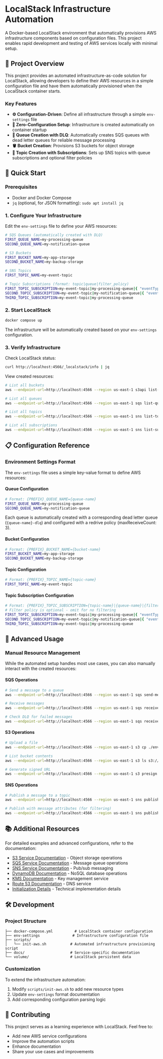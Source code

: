 # LocalStack Infrastructure Automation

A Docker-based LocalStack environment that automatically provisions AWS infrastructure components based on configuration files. This project enables rapid development and testing of AWS services locally with minimal setup.

## 🎯 Project Overview

This project provides an automated infrastructure-as-code solution for LocalStack, allowing developers to define their AWS resources in a simple configuration file and have them automatically provisioned when the LocalStack container starts.

### Key Features

- **⚙️ Configuration-Driven**: Define all infrastructure through a simple `env-settings` file
- **🚀 Zero-Configuration Setup**: Infrastructure is created automatically on container startup
- **🔄 Queue Creation with DLQ**: Automatically creates SQS queues with dead letter queues for reliable message processing
- **🪣 Bucket Creation**: Provisions S3 buckets for object storage
- **📢 Topic Creation with Subscriptions**: Sets up SNS topics with queue subscriptions and optional filter policies

## 🚀 Quick Start

### Prerequisites

- Docker and Docker Compose
- `jq` (optional, for JSON formatting): `sudo apt install jq`

### 1. Configure Your Infrastructure

Edit the `env-settings` file to define your AWS resources:

```bash
# SQS Queues (automatically created with DLQ)
FIRST_QUEUE_NAME=my-processing-queue
SECOND_QUEUE_NAME=my-notification-queue

# S3 Buckets
FIRST_BUCKET_NAME=my-app-storage
SECOND_BUCKET_NAME=my-backup-storage

# SNS Topics
FIRST_TOPIC_NAME=my-event-topic

# Topic Subscriptions (format: topic|queue|filter_policy)
FIRST_TOPIC_SUBSCRIPTION=my-event-topic|my-processing-queue|{ "eventType": ["user-action"] }
SECOND_TOPIC_SUBSCRIPTION=my-event-topic|my-notification-queue|{ "eventType": ["system-alert"] }
THIRD_TOPIC_SUBSCRIPTION=my-event-topic|my-processing-queue
```

### 2. Start LocalStack

```bash
docker compose up
```

The infrastructure will be automatically created based on your `env-settings` configuration.

### 3. Verify Infrastructure

Check LocalStack status:
```bash
curl http://localhost:4566/_localstack/info | jq
```

View created resources:
```bash
# List all buckets
aws --endpoint-url=http://localhost:4566 --region us-east-1 s3api list-buckets

# List all queues
aws --endpoint-url=http://localhost:4566 --region us-east-1 sqs list-queues

# List all topics
aws --endpoint-url=http://localhost:4566 --region us-east-1 sns list-topics

# List all subscriptions
aws --endpoint-url=http://localhost:4566 --region us-east-1 sns list-subscriptions
```

## 📋 Configuration Reference

### Environment Settings Format

The `env-settings` file uses a simple key-value format to define AWS resources:

#### Queue Configuration
```bash
# Format: {PREFIX}_QUEUE_NAME={queue-name}
FIRST_QUEUE_NAME=my-processing-queue
SECOND_QUEUE_NAME=my-notification-queue
```

Each queue is automatically created with a corresponding dead letter queue (`{queue-name}-dlq`) and configured with a redrive policy (maxReceiveCount: 3).

#### Bucket Configuration
```bash
# Format: {PREFIX}_BUCKET_NAME={bucket-name}
FIRST_BUCKET_NAME=my-app-storage
SECOND_BUCKET_NAME=my-backup-storage
```

#### Topic Configuration
```bash
# Format: {PREFIX}_TOPIC_NAME={topic-name}
FIRST_TOPIC_NAME=my-event-topic
```

#### Topic Subscription Configuration
```bash
# Format: {PREFIX}_TOPIC_SUBSCRIPTION={topic-name}|{queue-name}|{filter-policy}
# Filter policy is optional - omit for no filtering
FIRST_TOPIC_SUBSCRIPTION=my-event-topic|my-processing-queue|{ "eventType": ["user-action"] }
SECOND_TOPIC_SUBSCRIPTION=my-event-topic|my-notification-queue|{ "eventType": ["system-alert"] }
THIRD_TOPIC_SUBSCRIPTION=my-event-topic|my-processing-queue
```

## 🔧 Advanced Usage

### Manual Resource Management

While the automated setup handles most use cases, you can also manually interact with the created resources:

#### SQS Operations
```bash
# Send a message to a queue
aws --endpoint-url=http://localhost:4566 --region us-east-1 sqs send-message --queue-url http://localhost:4566/000000000000/my-processing-queue --message-body "Hello World"

# Receive messages
aws --endpoint-url=http://localhost:4566 --region us-east-1 sqs receive-message --queue-url http://localhost:4566/000000000000/my-processing-queue

# Check DLQ for failed messages
aws --endpoint-url=http://localhost:4566 --region us-east-1 sqs receive-message --queue-url http://localhost:4566/000000000000/my-processing-queue-dlq
```

#### S3 Operations
```bash
# Upload a file
aws --endpoint-url=http://localhost:4566 --region us-east-1 s3 cp ./env-settings s3://some-important-bucket/

# List bucket contents
aws --endpoint-url=http://localhost:4566 --region us-east-1 s3 ls s3://some-important-bucket/

# Generate signed URL
aws --endpoint-url=http://localhost:4566 --region us-east-1 s3 presign s3://some-important-bucket/env-settings
```

#### SNS Operations
```bash
# Publish a message to a topic
aws --endpoint-url=http://localhost:4566 --region us-east-1 sns publish --topic-arn arn:aws:sns:us-east-1:000000000000:some-important-topic --message "Test message"

# Publish with message attributes (for filtering)
aws --endpoint-url=http://localhost:4566 --region us-east-1 sns publish --topic-arn arn:aws:sns:us-east-1:000000000000:some-important-topic --message "User action" --message-attributes '{"eventType":{"DataType":"String","StringValue":"user-action"}}'
```

## 📚 Additional Resources

For detailed examples and advanced configurations, refer to the documentation:

- [S3 Service Documentation](./docs/s3.md) - Object storage operations
- [SQS Service Documentation](./docs/sqs.md) - Message queue operations  
- [SNS Service Documentation](./docs/sns.md) - Pub/sub messaging
- [DynamoDB Documentation](./docs/dynamo-db.md) - NoSQL database operations
- [KMS Documentation](./docs/kms-md) - Key management service
- [Route 53 Documentation](./docs/route-53.md) - DNS service
- [Initialization Details](./docs/init.md) - Technical implementation details

## 🛠️ Development

### Project Structure
```
├── docker-compose.yml          # LocalStack container configuration
├── env-settings               # Infrastructure configuration file
├── scripts/
│   └── init-aws.sh           # Automated infrastructure provisioning script
├── docs/                     # Service-specific documentation
└── volume/                   # LocalStack persistent data
```

### Customization

To extend the infrastructure automation:

1. Modify `scripts/init-aws.sh` to add new resource types
2. Update `env-settings` format documentation
3. Add corresponding configuration parsing logic

## 🤝 Contributing

This project serves as a learning experience with LocalStack. Feel free to:

- Add new AWS service configurations
- Improve the automation scripts
- Enhance documentation
- Share your use cases and improvements
